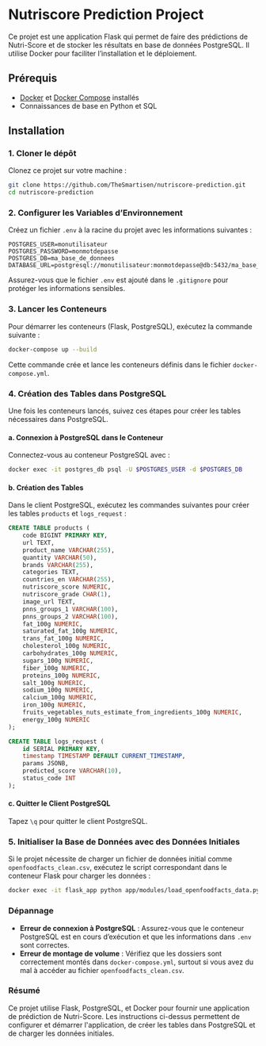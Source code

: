 # Nutriscore Prediction Project

Ce projet est une application Flask qui permet de faire des prédictions de Nutri-Score et de stocker les résultats en base de données PostgreSQL. Il utilise Docker pour faciliter l’installation et le déploiement.

## Prérequis

- [Docker](https://www.docker.com/get-started) et [Docker Compose](https://docs.docker.com/compose/install/) installés
- Connaissances de base en Python et SQL

## Installation

### 1. Cloner le dépôt

Clonez ce projet sur votre machine :

```bash
git clone https://github.com/TheSmartisen/nutriscore-prediction.git
cd nutriscore-prediction
```

### 2. Configurer les Variables d’Environnement

Créez un fichier `.env` à la racine du projet avec les informations suivantes :

```env
POSTGRES_USER=monutilisateur
POSTGRES_PASSWORD=monmotdepasse
POSTGRES_DB=ma_base_de_donnees
DATABASE_URL=postgresql://monutilisateur:monmotdepasse@db:5432/ma_base_de_donnees
```

Assurez-vous que le fichier `.env` est ajouté dans le `.gitignore` pour protéger les informations sensibles.

### 3. Lancer les Conteneurs

Pour démarrer les conteneurs (Flask, PostgreSQL), exécutez la commande suivante :

```bash
docker-compose up --build
```

Cette commande crée et lance les conteneurs définis dans le fichier `docker-compose.yml`.

### 4. Création des Tables dans PostgreSQL

Une fois les conteneurs lancés, suivez ces étapes pour créer les tables nécessaires dans PostgreSQL.

#### a. Connexion à PostgreSQL dans le Conteneur

Connectez-vous au conteneur PostgreSQL avec :

```bash
docker exec -it postgres_db psql -U $POSTGRES_USER -d $POSTGRES_DB
```

#### b. Création des Tables

Dans le client PostgreSQL, exécutez les commandes suivantes pour créer les tables `products` et `logs_request` :

```sql
CREATE TABLE products (
    code BIGINT PRIMARY KEY,
    url TEXT,
    product_name VARCHAR(255),
    quantity VARCHAR(50),
    brands VARCHAR(255),
    categories TEXT,
    countries_en VARCHAR(255),
    nutriscore_score NUMERIC,
    nutriscore_grade CHAR(1),
    image_url TEXT,
    pnns_groups_1 VARCHAR(100),
    pnns_groups_2 VARCHAR(100),
    fat_100g NUMERIC,
    saturated_fat_100g NUMERIC,
    trans_fat_100g NUMERIC,
    cholesterol_100g NUMERIC,
    carbohydrates_100g NUMERIC,
    sugars_100g NUMERIC,
    fiber_100g NUMERIC,
    proteins_100g NUMERIC,
    salt_100g NUMERIC,
    sodium_100g NUMERIC,
    calcium_100g NUMERIC,
    iron_100g NUMERIC,
    fruits_vegetables_nuts_estimate_from_ingredients_100g NUMERIC,
    energy_100g NUMERIC
);

CREATE TABLE logs_request (
    id SERIAL PRIMARY KEY,
    timestamp TIMESTAMP DEFAULT CURRENT_TIMESTAMP,
    params JSONB,
    predicted_score VARCHAR(10),
    status_code INT
);
```

#### c. Quitter le Client PostgreSQL

Tapez `\q` pour quitter le client PostgreSQL.

### 5. Initialiser la Base de Données avec des Données Initiales

Si le projet nécessite de charger un fichier de données initial comme `openfoodfacts_clean.csv`, exécutez le script correspondant dans le conteneur Flask pour charger les données :

```bash
docker exec -it flask_app python app/modules/load_openfoodfacts_data.py
```

### Dépannage

- **Erreur de connexion à PostgreSQL** : Assurez-vous que le conteneur PostgreSQL est en cours d’exécution et que les informations dans `.env` sont correctes.
- **Erreur de montage de volume** : Vérifiez que les dossiers sont correctement montés dans `docker-compose.yml`, surtout si vous avez du mal à accéder au fichier `openfoodfacts_clean.csv`.

### Résumé

Ce projet utilise Flask, PostgreSQL, et Docker pour fournir une application de prédiction de Nutri-Score. Les instructions ci-dessus permettent de configurer et démarrer l'application, de créer les tables dans PostgreSQL et de charger les données initiales.
